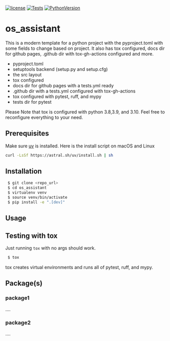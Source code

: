 [![license](https://img.shields.io/badge/license-MIT-blue)](https://opensource.org/license/mit/)
[![Tests](https://github.com/omar-abdelgawad/python-project-template/actions/workflows/tests.yml/badge.svg)](https://github.com/omar-abdelgawad/python-project-template/actions)
[![PythonVersion](https://img.shields.io/badge/python-3.8%20%7C%203.9%20%7C%203.10-blue)](https://img.shields.io/badge/python-3.8%20%7C%203.9%20%7C%203.10-blue)
<!-- [![Code style: black](https://img.shields.io/badge/code%20style-black-000000.svg)](https://github.com/psf/black) -->

# os_assistant
This is a modern template for a python project with the pyproject.toml with some fields to change based on project. It also has tox configured, docs dir for github pages, .github dir with tox-gh-actions configured and more.  
- pyproject.toml
- setuptools backend (setup.py and setup.cfg)
- the src layout
- tox configured
- docs dir for github pages with a tests.yml ready
- .github dir with a tests.yml configured with tox-gh-actions
- tox configured with pytest, ruff, and mypy
- tests dir for pytest 

Please Note that tox is configured with python 3.8,3.9, and 3.10. Feel free to reconfigure everything to your need.

## Prerequisites
Make sure [uv]() is installed. Here is the install script on macOS and Linux
```bash
curl -LsSf https://astral.sh/uv/install.sh | sh
```

## Installation
```bash
 $ git clone <repo_url>
 $ cd os_assistant
 $ virtualenv venv
 $ source venv/bin/activate
 $ pip install -e ".[dev]"
``` 

## Usage

## Testing with tox
Just running `tox` with no args should work.
```bash
 $ tox
```
tox creates virtual environments and runs all of pytest, ruff, and mypy.
## Package(s)

### package1
....
### package2
....
